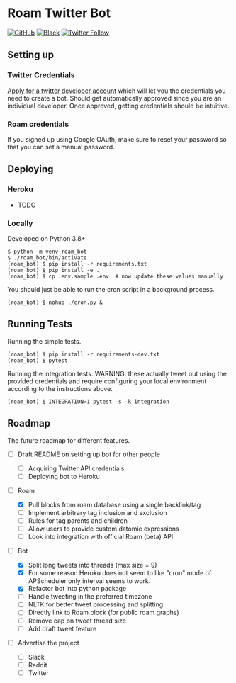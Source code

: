 # Roam Twitter Bot

[![GitHub](https://img.shields.io/github/license/adithyabsk/keep2roam?logo=6cc644&style=plastic)](https://github.com/adithyabsk/roam_bot/blob/master/LICENSE)
[![Black](https://img.shields.io/badge/code%20style-black-000000.svg)](https://github.com/psf/black)
[![Twitter Follow](https://img.shields.io/twitter/follow/adithya_balaji?style=social)](https://twitter.com/intent/follow?screen_name=adithya_balaji)

## Setting up

### Twitter Credentials

[Apply for a twitter developer account](https://developer.twitter.com/en/apply/user.html)
which will let you the credentials you need to create a bot. Should get
automatically approved since you are an individual developer. Once approved,
getting credentials should be intuitive.

### Roam credentials

If you signed up using Google OAuth, make sure to reset your password so that
you can set a manual password.

## Deploying

### Heroku

* TODO

### Locally

Developed on Python 3.8+

```shell
$ python -m venv roam_bot
$ ./roam_bot/bin/activate
(roam_bot) $ pip install -r requirements.txt
(roam_bot) $ pip install -e .
(roam_bot) $ cp .env.sample .env  # now update these values manually
```

You should just be able to run the cron script in a background process.

```shell
(roam_bot) $ nohup ./cron.py &
```

## Running Tests

Running the simple tests.

```shell
(roam_bot) $ pip install -r requirements-dev.txt
(roam_bot) $ pytest
```

Running the integration tests. WARNING: these actually tweet out using the
provided credentials and require configuring your local environment according to
the instructions above.

```shell
(roam_bot) $ INTEGRATION=1 pytest -s -k integration
```

## Roadmap

The future roadmap for different features.

- [ ] Draft README on setting up bot for other people

  - [ ] Acquiring Twitter API credentials
  - [ ] Deploying bot to Heroku

- [ ] Roam

  - [x] Pull blocks from roam database using a single backlink/tag
  - [ ] Implement arbitrary tag inclusion and exclusion
  - [ ] Rules for tag parents and children
  - [ ] Allow users to provide custom datomic expressions
  - [ ] Look into integration with official Roam (beta) API
  
- [ ] Bot

  - [x] Split long tweets into threads (max size = 9)
  - [x] For some reason Heroku does not seem to like "cron" mode of APScheduler
    only interval seems to work.
  - [x] Refactor bot into python package
  - [ ] Handle tweeting in the preferred timezone
  - [ ] NLTK for better tweet processing and splitting
  - [ ] Directly link to Roam block (for public roam graphs)
  - [ ] Remove cap on tweet thread size
  - [ ] Add draft tweet feature

- [ ] Advertise the project

  - [ ] Slack
  - [ ] Reddit
  - [ ] Twitter
